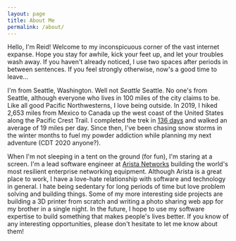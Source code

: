 ```yaml
---
layout: page
title: About Me
permalink: /about/
---
```


Hello, I'm Reid!  Welcome to my inconspicuous corner of the vast internet expanse.  Hope you stay for awhile, kick your feet up, and let your troubles wash away.  If you haven't already noticed, I use two spaces after periods in between sentences.  If you feel strongly otherwise, now's a good time to leave...

I'm from Seattle, Washington.  Well not *Seattle* Seattle.  No one's from Seattle, although everyone who lives in 100 miles of the city claims to be.  Like all good Pacific Northwesterns, I love being outside.  In 2019, I hiked 2,653 miles from Mexico to Canada up the west coast of the United States along the Pacific Crest Trail.  I completed the trek in [136 days](https://docs.google.com/spreadsheets/d/1VUCHmCiV1qDBgHM5udxTyLRSyirUIyrnapkPBt5erpY/edit#gid=0) and walked an average of 19 miles per day.  Since then, I've been chasing snow storms in the winter months to fuel my powder addiction while planning my next adventure (CDT 2020 anyone?).

When I'm not sleeping in a tent on the ground (for fun), I'm staring at a screen.  I'm a lead software engineer at [Arista Networks](https://www.arista.com/en/) building the world's most resilient enterprise networking equipment.  Although Arista is a great place to work, I have a love-hate relationship with software and technology in general.  I hate being sedentary for long periods of time but love problem solving and building things.  Some of my more interesting side projects are building a 3D printer from scratch and writing a photo sharing web app for my brother in a single night.  In the future, I hope to use my software expertise to build something that makes people's lives better.  If you know of any interesting opportunities, please don't hesitate to let me know about them!
	
<!--stackedit_data:
eyJoaXN0b3J5IjpbOTQyNjkwODI0LDY3MTA2NTY0OSwtNDg0MD
cyMjA4XX0=
-->